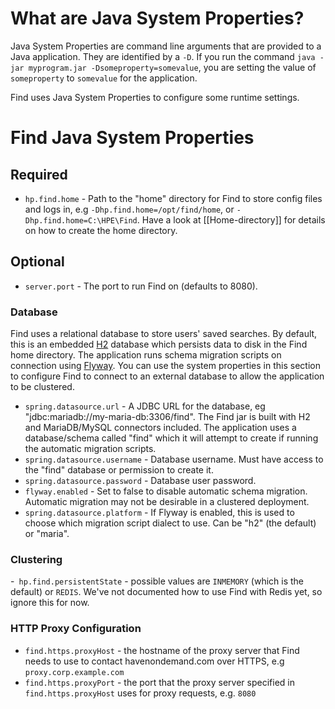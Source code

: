 # What are Java System Properties?

Java System Properties are command line arguments that are provided to a Java application.  They are identified by a `-D`.  If you run the command `java -jar myprogram.jar -Dsomeproperty=somevalue`, you are setting the value of `someproperty` to `somevalue` for the application.

Find uses Java System Properties to configure some runtime settings.

# Find Java System Properties

## Required

- `hp.find.home` - Path to the "home" directory for Find to store config files and logs in, e.g `-Dhp.find.home=/opt/find/home`, or `-Dhp.find.home=C:\HPE\Find`.  Have a look at [[Home-directory]] for details on how to create the home directory.

## Optional

- `server.port` - The port to run Find on (defaults to 8080).

### Database

Find uses a relational database to store users' saved searches. By default, this is an embedded [H2](http://www.h2database.com/) database which persists data to disk in the Find home directory. The application runs schema migration scripts on connection using [Flyway](https://flywaydb.org/). You can use the system properties in this section to configure Find to connect to an external database to allow the application to be clustered.

- `spring.datasource.url` - A JDBC URL for the database, eg "jdbc:mariadb://my-maria-db:3306/find". The Find jar is built with H2 and MariaDB/MySQL connectors included. The application uses a database/schema called "find" which it will attempt to create if running the automatic migration scripts.
- `spring.datasource.username` - Database username. Must have access to the "find" database or permission to create it.
- `spring.datasource.password` - Database user password.
- `flyway.enabled` - Set to false to disable automatic schema migration. Automatic migration may not be desirable in a clustered deployment.
- `spring.datasource.platform` - If Flyway is enabled, this is used to choose which migration script dialect to use. Can be "h2" (the default) or "maria".

### Clustering

-` hp.find.persistentState` - possible values are `INMEMORY` (which is the default) or `REDIS`.  We've not documented how to use Find with Redis yet, so ignore this for now.

### HTTP Proxy Configuration
- `find.https.proxyHost` - the hostname of the proxy server that Find needs to use to contact havenondemand.com over HTTPS, e.g `proxy.corp.example.com`
- `find.https.proxyPort` - the port that the proxy server specified in `find.https.proxyHost` uses for proxy requests, e.g. `8080`